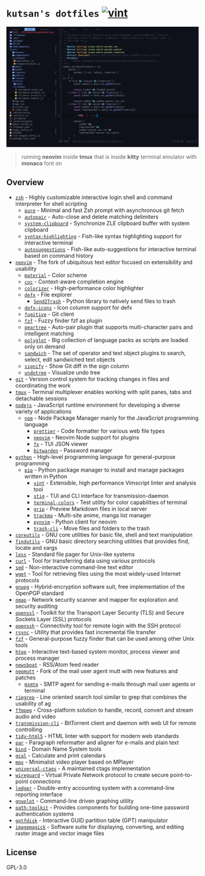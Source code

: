 # `kutsan's dotfiles` [![vint](https://github.com/kutsan/dotfiles/workflows/vint/badge.svg?branch=master)](https://github.com/kutsan/dotfiles/actions?query=workflow%3Avint)

![screenshot](./.github/screenshot.png?raw=true)

> running **neovim** inside **tmux** that is inside **kitty** terminal emulator with **monaco** font on

## Overview

- [`zsh`](https://github.com/zsh-users/zsh) - Highly customizable interactive login shell and command interpreter for shell scripting
	- [`pure`](https://github.com/sindresorhus/pure) - Minimal and fast Zsh prompt with asynchronous git fetch
	- [`autopair`](https://github.com/hlissner/zsh-autopair) - Auto-close and delete matching delimiters
	- [`system-clipboard`](https://github.com/kutsan/zsh-system-clipboard) - Synchronize ZLE clipboard buffer with system clipboard
	- [`syntax-highlighting`](https://github.com/zsh-users/zsh-syntax-highlighting) - Fish-like syntax highlighting support for interactive terminal
	- [`autosuggestions`](https://github.com/zsh-users/zsh-autosuggestions) - Fish-like auto-suggestions for interactive terminal based on command history
- [`neovim`](https://github.com/neovim/neovim) - The fork of ubiquitous text editor focused on extensibility and usability
	- [`material`](https://github.com/kaicataldo/material.vim) - Color scheme
	- [`coc`](https://github.com/neoclide/coc.nvim) - Context-aware completion engine
	- [`colorizer`](https://github.com/norcalli/nvim-colorizer.lua) - High-performance color highlighter
	- [`defx`](https://github.com/Shougo/defx.nvim) - File explorer
		- [`Send2Trash`](https://github.com/hsoft/send2trash) - Python library to natively send files to trash
	- [`defx-icons`](https://github.com/kristijanhusak/defx-icons) - Icon columm support for defx
	- [`fugitive`](https://github.com/tpope/vim-fugitive) - Git client
	- [`fzf`](https://github.com/junegunn/fzf.vim) - Fuzzy finder fzf as plugin
	- [`peartree`](https://github.com/tmsvg/pear-tree) - Auto-pair plugin that supports multi-character pairs and intelligent matching
	- [`polyglot`](https://github.com/sheerun/vim-polyglot) - Big collection of language packs as scripts are loaded only on demand
	- [`sandwich`](https://github.com/machakann/vim-sandwich) - The set of operator and text object plugins to search, select, edit sandwiched text objects
	- [`signify`](https://github.com/mhinz/vim-signify) - Show Git diff in the sign column
	- [`undotree`](https://github.com/mbbill/undotree) - Visualize undo tree
- [`git`](https://git-scm.com) - Version control system for tracking changes in files and coordinating the work
- [`tmux`](https://github.com/tmux/tmux) - Terminal multiplexer enables working with split panes, tabs and detachable sessions
- [`nodejs`](https://nodejs.org) - JavaScript runtime environment for developing a diverse variety of applications
	- [`npm`](https://www.npmjs.com) - Node Package Manager mainly for the JavaScript programming language
		- [`prettier`](https://github.com/prettier/prettier) - Code formatter for various web file types
		- [`neovim`](https://github.com/neovim/node-client) - Neovim Node support for plugins
		- [`fx`](https://github.com/antonmedv/fx) - TUI JSON viewer
		- [`bitwarden`](https://github.com/bitwarden/cli) - Password manager
- [`python`](https://www.python.org) - High-level programming language for general-purpose programming
	- [`pip`](https://pypi.org) - Python package manager to install and manage packages written in Python
		- [`vint`](https://github.com/Kuniwak/vint) - Extensible, high performance Vimscript linter and analysis tool
		- [`stig`](https://github.com/rndusr/stig) - TUI and CLI interface for transmission-daemon
		- [`terminal-colors`](https://github.com/eikenb/terminal-colors) - Test utility for color capabilities of terminal
		- [`grip`](https://github.com/joeyespo/grip) - Preview Markdown files in local server
		- [`trackma`](https://github.com/z411/trackma) - Multi-site anime, manga list manager
		- [`pynvim`](https://github.com/neovim/pynvim) - Python client for neovim
		- [`trash-cli`](https://github.com/andreafrancia/trash-cli) - Move files and folders to the trash
- [`coreutils`](https://www.gnu.org/software/coreutils/coreutils.html) - GNU core utilities for basic file, shell and text manipulation
- [`findutils`](https://www.gnu.org/software/findutils) - GNU basic directory searching utilities that provides find, locate and xargs
- [`less`](http://www.greenwoodsoftware.com/less) - Standard file pager for Unix-like systems
- [`curl`](https://github.com/curl/curl) - Tool for transferring data using various protocols
- [`sed`](https://www.gnu.org/software/sed) - Non-interactive command-line text editor
- [`wget`](https://www.gnu.org/software/wget) - Tool for retrieving files using the most widely-used Internet protocols
- [`gnupg`](https://www.gnupg.org) - Hybrid-encryption software suit, free implementation of the OpenPGP standard
- [`nmap`](https://github.com/nmap/nmap) - Network security scanner and mapper for exploration and security auditing
- [`openssl`](https://github.com/openssl/openssl) - Toolkit for the Transport Layer Security (TLS) and Secure Sockets Layer (SSL) protocols
- [`openssh`](https://www.openssh.com) - Connectivity tool for remote login with the SSH protocol
- [`rsync`](https://rsync.samba.org) - Utility that provides fast incremental file transfer
- [`fzf`](https://github.com/junegunn/fzf) - General-purpose fuzzy finder that can be used among other Unix tools
- [`htop`](https://github.com/hishamhm/htop) - Interactive text-based system monitor, process viewer and process manager
- [`newsboat`](https://github.com/newsboat/newsboat) - RSS/Atom feed reader
- [`neomutt`](https://github.com/neomutt/neomutt) - Fork of the mail user agent mutt with new features and patches
	- [`msmtp`](http://msmtp.sourceforge.net) - SMTP agent for sending e-mails through mail user agents or terminal
- [`ripgrep`](https://github.com/BurntSushi/ripgrep) - Line oriented search tool similar to grep that combines the usability of ag
- [`ffmpeg`](https://github.com/FFmpeg/FFmpeg) - Cross-platform solution to handle, record, convert and stream audio and video
- [`transmission-cli`](https://github.com/transmission/transmission) - BitTorrent client and daemon with web UI for remote controlling
- [`tidy-html5`](https://github.com/htacg/tidy-html5) - HTML linter with support for modern web standards
- [`par`](https://github.com/sergi/par) - Paragraph reformatter and aligner for e-mails and plain text
- [`bind`](https://source.isc.org/cgi-bin/gitweb.cgi) - Domain Name System tools
- [`gcal`](https://www.gnu.org/software/gcal) - Calculate and print calendars
- [`mpv`](https://github.com/mpv-player/mpv) - Minimalist video player based on MPlayer
- [`universal-ctags`](https://github.com/universal-ctags/ctags) - A maintained ctags implementation
- [`wireguard`](https://github.com/WireGuard/wireguard-go) - Virtual Private Network protocol to create secure point-to-point connections
- [`ledger`](https://github.com/ledger/ledger) - Double-entry accounting system with a command-line reporting interface
- [`gnuplot`](https://github.com/gnuplot/gnuplot) - Command-line driven graphing utility
- [`oath-toolkit`](https://www.nongnu.org/oath-toolkit) - Provides components for building one-time password authentication systems
- [`gptfdisk`](https://www.rodsbooks.com/gdisk) - Interactive GUID partition table (GPT) manipulator
- [`imagemagick`](https://imagemagick.org) - Software suite for displaying, converting, and editing raster image and vector image files

## License

GPL-3.0
